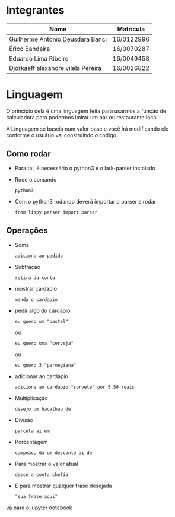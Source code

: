 # Integrantes

| Nome                               | Matrícula  |
| ---------------------------------- | ---------- |
| Guilherme Antonio Deusdará Banci   | 16/0122996 |
| Érico Bandeira                     | 16/0070287 |
| Eduardo Lima Ribeiro               | 16/0049458 |
| Djorkaeff alexandre vilela Pereira | 16/0026822 |


# Linguagem

O princípio dela é uma linguagem feita para usarmos a função de calculadora para podermos imitar um bar ou restaurante local.

A Linguagem se baseia num valor base e você irá modificando ele conforme o usuário vai construindo o código.

## Como rodar

- Para tal, é necessário o python3 e o lark-parser instalado
- Rode o comando

  `python3`

- Com o python3 rodando deverá importar o parser e rodar

  `from lispy.parser import parser`

## Operações

- Soma

  `adiciona ao pedido`
  

- Subtração

  `retira da conta`
  
- mostrar cardapio

  `manda o cardapio`

- pedir algo do cardapio

  `eu quero um "pastel"`

  ou
  
  `eu quero uma "cerveja"`

  ou

  `eu quero 3 "parmegiana"`
  
- adicionar ao cardápio

   `adiciona ao cardapio "sorvete" por 5.50 reais`
     
- Multiplicação

  `desejo um bacalhau de`


- Divisão

  `parcela ai em`


- Porcentagem

  `campeão, da um desconto ai de`


- Para mostrar o valor atual

  `desce a conta chefia`
  

- E para mostrar qualquer frase desejada

  `"sua frase aqui"`

vá para o jupyter notebook
